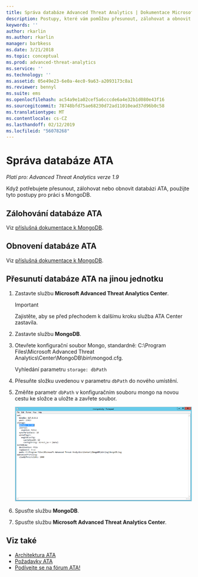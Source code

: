 ```yaml
---
title: Správa databáze Advanced Threat Analytics | Dokumentace Microsoftu
description: Postupy, které vám pomůžou přesunout, zálohovat a obnovit databázi ATA
keywords: ''
author: rkarlin
ms.author: rkarlin
manager: barbkess
ms.date: 3/21/2018
ms.topic: conceptual
ms.prod: advanced-threat-analytics
ms.service: ''
ms.technology: ''
ms.assetid: 05e49e23-6e0a-4ec0-9a63-a2093173c8a1
ms.reviewer: bennyl
ms.suite: ems
ms.openlocfilehash: ac54a9e1a02cef5a6cccde6a4e32b1d080e43f16
ms.sourcegitcommit: 78748bfd75ae68230d72ad11010ead37d96b0c58
ms.translationtype: MT
ms.contentlocale: cs-CZ
ms.lasthandoff: 02/12/2019
ms.locfileid: "56078268"
---
```

# <a name="ata-database-management"></a>Správa databáze ATA

*Platí pro: Advanced Threat Analytics verze 1.9*

Když potřebujete přesunout, zálohovat nebo obnovit databázi ATA, použijte tyto postupy pro práci s MongoDB.

## <a name="backing-up-the-ata-database"></a>Zálohování databáze ATA
Viz [příslušná dokumentace k MongoDB](http://docs.mongodb.org/manual/administration/backup/).

## <a name="restoring-the-ata-database"></a>Obnovení databáze ATA
Viz [příslušná dokumentace k MongoDB](http://docs.mongodb.org/manual/administration/backup/).

## <a name="moving-the-ata-database-to-another-drive"></a>Přesunutí databáze ATA na jinou jednotku

1. Zastavte službu **Microsoft Advanced Threat Analytics Center**.
   > [!Important] 
   > Zajistěte, aby se před přechodem k dalšímu kroku služba ATA Center zastavila.

2. Zastavte službu **MongoDB**.

3. Otevřete konfigurační soubor Mongo, standardně: C:\Program Files\Microsoft Advanced Threat Analytics\Center\MongoDB\bin\mongod.cfg.

   Vyhledání parametru `storage: dbPath`

4. Přesuňte složku uvedenou v parametru `dbPath` do nového umístění.

5. Změňte parametr `dbPath` v konfiguračním souboru mongo na novou cestu ke složce a uložte a zavřete soubor.

   ![Úprava konfigurační image MongoDB](media/ATA-mongoDB-moveDB.png)

6. Spusťte službu **MongoDB**.

7. Spusťte službu **Microsoft Advanced Threat Analytics Center**.

## <a name="see-also"></a>Viz také
- [Architektura ATA](ata-architecture.md)
- [Požadavky ATA](ata-prerequisites.md)
- [Podívejte se na fórum ATA!](https://social.technet.microsoft.com/Forums/security/home?forum=mata)

